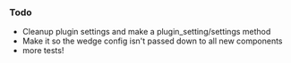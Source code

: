### Todo
- Cleanup plugin settings and make a plugin\_setting/settings method
- Make it so the wedge config isn't passed down to all new components
- more tests!
